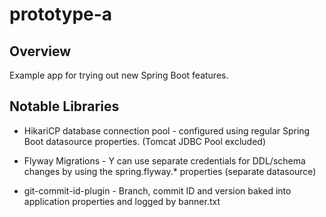 
# prototype-a

## Overview

Example app for trying out new Spring Boot features.

## Notable Libraries

* HikariCP database connection pool - configured using regular Spring Boot datasource properties.
  (Tomcat JDBC Pool excluded)

* Flyway Migrations - Y can use separate credentials for DDL/schema changes by using the spring.flyway.* properties (separate datasource)
  
* git-commit-id-plugin - Branch, commit ID and version baked into application properties and logged by banner.txt
